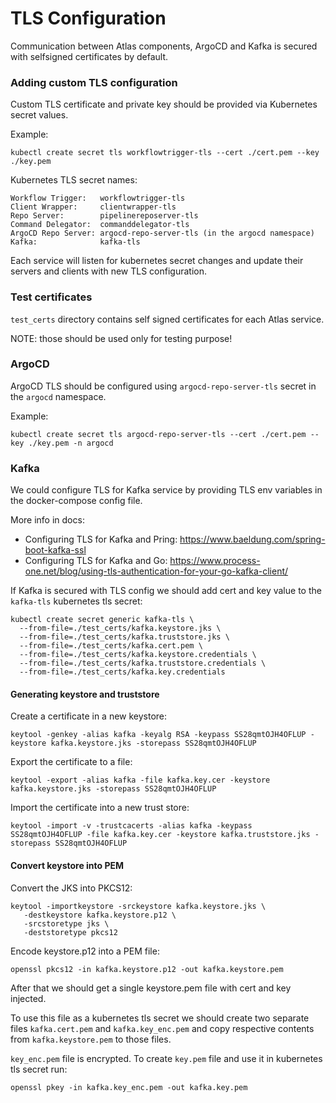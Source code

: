 # TLS Configuration

Communication between Atlas components, ArgoCD and Kafka is secured with selfsigned certificates by default.

### Adding custom TLS configuration

Custom TLS certificate and private key should be provided via Kubernetes secret values.

Example:
```shell
kubectl create secret tls workflowtrigger-tls --cert ./cert.pem --key ./key.pem
```

Kubernetes TLS secret names:
```shell
Workflow Trigger:   workflowtrigger-tls
Client Wrapper:     clientwrapper-tls
Repo Server:        pipelinereposerver-tls
Command Delegator:  commanddelegator-tls
ArgoCD Repo Server: argocd-repo-server-tls (in the argocd namespace)
Kafka:              kafka-tls
```

Each service will listen for kubernetes secret changes and update their servers and clients with new TLS configuration.

### Test certificates

`test_certs` directory contains self signed certificates for each Atlas service.

NOTE: those should be used only for testing purpose!

### ArgoCD

ArgoCD TLS should be configured using `argocd-repo-server-tls` secret in the `argocd` namespace.

Example:
```shell
kubectl create secret tls argocd-repo-server-tls --cert ./cert.pem --key ./key.pem -n argocd
```

### Kafka

We could configure TLS for Kafka service by providing TLS env variables in the docker-compose config file.

More info in docs: 

- Configuring TLS for Kafka and Pring: https://www.baeldung.com/spring-boot-kafka-ssl
- Configuring TLS for Kafka and Go: https://www.process-one.net/blog/using-tls-authentication-for-your-go-kafka-client/

If Kafka is secured with TLS config we should add cert and key value to the `kafka-tls` kubernetes tls secret:
```shell
kubectl create secret generic kafka-tls \
  --from-file=./test_certs/kafka.keystore.jks \
  --from-file=./test_certs/kafka.truststore.jks \
  --from-file=./test_certs/kafka.cert.pem \
  --from-file=./test_certs/kafka.keystore.credentials \
  --from-file=./test_certs/kafka.truststore.credentials \
  --from-file=./test_certs/kafka.key.credentials
```

#### Generating keystore and truststore

Create a certificate in a new keystore:
```shell
keytool -genkey -alias kafka -keyalg RSA -keypass SS28qmtOJH4OFLUP -keystore kafka.keystore.jks -storepass SS28qmtOJH4OFLUP
```

Export the certificate to a file:
```shell
keytool -export -alias kafka -file kafka.key.cer -keystore kafka.keystore.jks -storepass SS28qmtOJH4OFLUP
```

Import the certificate into a new trust store:
```shell
keytool -import -v -trustcacerts -alias kafka -keypass SS28qmtOJH4OFLUP -file kafka.key.cer -keystore kafka.truststore.jks -storepass SS28qmtOJH4OFLUP
```

#### Convert keystore into PEM

Convert the JKS into PKCS12:
```shell
keytool -importkeystore -srckeystore kafka.keystore.jks \
   -destkeystore kafka.keystore.p12 \
   -srcstoretype jks \
   -deststoretype pkcs12
```

Encode keystore.p12 into a PEM file:
```shell
openssl pkcs12 -in kafka.keystore.p12 -out kafka.keystore.pem
```

After that we should get a single keystore.pem file with cert and key injected. 

To use this file as a kubernetes tls secret we should create two separate files `kafka.cert.pem` and `kafka.key_enc.pem` and copy respective contents from `kafka.keystore.pem` to those files.

`key_enc.pem` file is encrypted. To create `key.pem` file and use it in kubernetes tls secret run:
```shell
openssl pkey -in kafka.key_enc.pem -out kafka.key.pem
```

